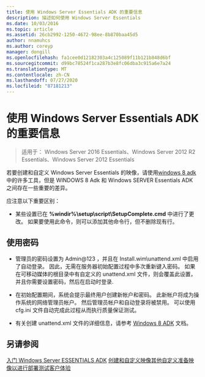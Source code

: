 ```yaml
---
title: 使用 Windows Server Essentials ADK 的重要信息
description: 描述如何使用 Windows Server Essentials
ms.date: 10/03/2016
ms.topic: article
ms.assetid: 26cb2992-1250-4672-98ee-8b870baa45d5
author: nnamuhcs
ms.author: coreyp
manager: dongill
ms.openlocfilehash: fa1cee0d12182303a4c125089f11b121b848d6bf
ms.sourcegitcommit: d99bc78524f1ca287b3e8fc06dba3c915a6e7a24
ms.translationtype: MT
ms.contentlocale: zh-CN
ms.lasthandoff: 07/27/2020
ms.locfileid: "87181213"
---
```

# <a name="important-information-for-using-the-windows-server-essentials-adk"></a>使用 Windows Server Essentials ADK 的重要信息

>适用于： Windows Server 2016 Essentials、Windows Server 2012 R2 Essentials、Windows Server 2012 Essentials

若要创建和自定义 Windows Server Essentials 的映像，请使用[windows 8 adk](https://go.microsoft.com/fwlink/?LinkId=248647)中的许多工具，但是 WINDOWS 8 Adk 和 Windows SERVER Essentials ADK 之间存在一些重要的差异。

 应注意以下重要区别：

-   某些设置已在 **%windir%\setup\script\SetupComplete.cmd** 中进行了更改。 如果要使用此命令，则可以添加其他命令行，但不删除现有行。

## <a name="working-with-passwords"></a>使用密码

-   管理员的密码设置为 Admin@123 ，并且在 Install.wim\unattend.xml 中启用了自动登录。 因此，无需在服务器初始配置过程中多次重新键入密码。 如果在可移动媒体的根目录中有自定义的 unattend.xml 文件，则会覆盖此设置，并且你需要设置密码，然后在启动时登录.

-   在初始配置期间，系统会提示最终用户创建新帐户和密码。 此新帐户将成为操作系统的网络管理员帐户。 然后管理员帐户和自动登录将被禁用。 可以使用 cfg.ini 文件自动完成此过程从而执行质量保证测试。

-   有关创建 unattend.xml 文件的详细信息，请参考 [Windows 8 ADK](https://go.microsoft.com/fwlink/?LinkId=248694) 文档。

## <a name="see-also"></a>另请参阅

 [入门 Windows Server ESSENTIALS ADK](Getting-Started-with-the-Windows-Server-Essentials-ADK.md) [创建和自定义映像](Creating-and-Customizing-the-Image.md)[其他自定义](Additional-Customizations.md)[准备映像以进行部署](Preparing-the-Image-for-Deployment.md)[测试客户体验](Testing-the-Customer-Experience.md)

